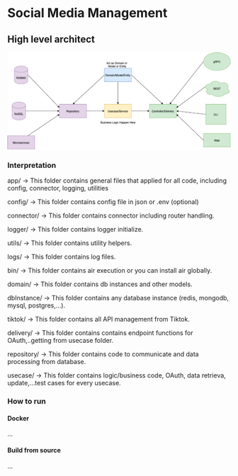 # Social Media Management
## High level architect
![Alt text](/clean-architect.png "Clean architecture design")

### Interpretation
app/                  → This folder contains general files that applied for all code, including config, connector, logging, utilities

config/        → This folder contains config file in json or .env (optional)

connector/ → This folder contains connector including router handling.

logger/        → This folder contains logger initialize.

utils/            → This folder contains utility helpers.

logs/            → This folder contains log files.

bin/                    → This folder contains air execution or you can install air globally.

domain/             → This folder contains db instances and other models.

dbInstance/ → This folder contains any database instance (redis, mongodb, mysql, postgres,…).

<another models>

tiktok/                 → This folder contains all API management from Tiktok.

delivery/        → This folder contains contains endpoint functions for OAuth,..getting from usecase folder.

repository/    → This folder contains code to communicate and data processing from database.

usecase/       → This folder contains logic/business code, OAuth, data retrieva, update,…test cases for every usecase.

<test files for every usecases>

### How to run
#### Docker
...
#### Build from source
...